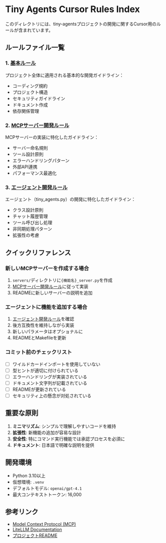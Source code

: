 # Tiny Agents Cursor Rules Index

このディレクトリには、tiny-agentsプロジェクトの開発に関するCursor用のルールが含まれています。

## ルールファイル一覧

### 1. [基本ルール](./basic_rules.md)
プロジェクト全体に適用される基本的な開発ガイドライン：
- コーディング規約
- プロジェクト構造
- セキュリティガイドライン
- ドキュメント作成
- 依存関係管理

### 2. [MCPサーバー開発ルール](./mcp_server_rules.md)
MCPサーバーの実装に特化したガイドライン：
- サーバー命名規則
- ツール設計原則
- エラーハンドリングパターン
- 外部API連携
- パフォーマンス最適化

### 3. [エージェント開発ルール](./agent_development_rules.md)
エージェント（tiny_agents.py）の開発に特化したガイドライン：
- クラス設計原則
- チャット履歴管理
- ツール呼び出し処理
- 非同期処理パターン
- 拡張性の考慮

## クイックリファレンス

### 新しいMCPサーバーを作成する場合
1. `servers/`ディレクトリに`{機能名}_server.py`を作成
2. [MCPサーバー開発ルール](./mcp_server_rules.md)に従って実装
3. READMEに新しいサーバーの説明を追加

### エージェントに機能を追加する場合
1. [エージェント開発ルール](./agent_development_rules.md)を確認
2. 後方互換性を維持しながら実装
3. 新しいパラメータはオプショナルに
4. READMEとMakefileを更新

### コミット前のチェックリスト
- [ ] ワイルドカードインポートを使用していない
- [ ] 型ヒントが適切に付けられている
- [ ] エラーハンドリングが実装されている
- [ ] ドキュメント文字列が記載されている
- [ ] READMEが更新されている
- [ ] セキュリティ上の懸念が対処されている

## 重要な原則

1. **ミニマリズム**: シンプルで理解しやすいコードを維持
2. **拡張性**: 新機能の追加が容易な設計
3. **安全性**: 特にコマンド実行機能では承認プロセスを必須に
4. **ドキュメント**: 日本語で明確な説明を提供

## 開発環境

- Python 3.10以上
- 仮想環境: `.venv`
- デフォルトモデル: `openai/gpt-4.1`
- 最大コンテキストトークン: 16,000

## 参考リンク

- [Model Context Protocol (MCP)](https://modelcontextprotocol.io/)
- [LiteLLM Documentation](https://docs.litellm.ai/)
- [プロジェクトREADME](../../README.md) 